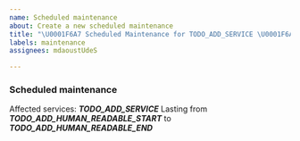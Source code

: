 ```yaml
---
name: Scheduled maintenance
about: Create a new scheduled maintenance
title: "\U0001F6A7 Scheduled Maintenance for TODO_ADD_SERVICE \U0001F6A7"
labels: maintenance
assignees: mdaoustUdeS

---
```


### Scheduled maintenance
Affected services: _**TODO_ADD_SERVICE**_
Lasting from _**TODO_ADD_HUMAN_READABLE_START**_ to _**TODO_ADD_HUMAN_READABLE_END**_

<!--
start: 2022-01-01T00:00:00-0500
end: 2022-01-02T00:00:00-0500
expectedDown: TODO_OPTIONAL_ADD_SERVICE
expectedDegraded: TODO_OPTIONAL_ADD_SERVICE
-->
